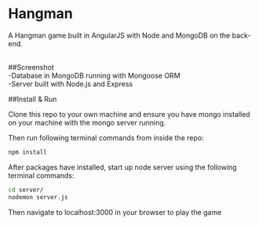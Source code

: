 # Hangman

A Hangman game  built in AngularJS with Node and MongoDB on the back-end.

<!--<img src = 'https://github.com/hamzahc1/wallet/blob/master/Wallet.gif'>-->

<br>
##Screenshot

<!--<img src = 'https://github.com/hamzahc1/wallet/blob/master/walletscreenshot.png'>-->

<br>
-Database in MongoDB running with Mongoose ORM
<br>
-Server built with Node.js and Express 

##Install & Run 

Clone this repo to your own machine and ensure you have mongo installed on your machine with the mongo server running. 

Then run following terminal commands from inside the repo: 

```bash
npm install
```
After packages have installed, start up node server using the following terminal commands:

```bash
cd server/
nodemon server.js
```
Then navigate to localhost:3000 in your browser to play the game

